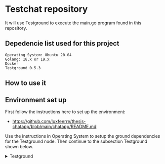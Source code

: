 # Testchat repository

It will use Testground to execute the main.go program found in this repository.


## **Depedencie list used for this project**

```
Operating System: Ubuntu 20.04
Golang: 18.x or 19.x
Docker
Testground 0.5.3
```

## **How to use it**

## **Environment set up**
First follow the instructions here to set up the environment: 

* https://github.com/luxfeerre/thesis-chatapp/blob/main/chatapp/README.md

Use the instructions in Operating System to setup the ground dependencies for the Testground node.
Then continue to the subsection Testground shown below.

<details><summary>Testground</summary>
<p>

### Testground installation and set up instructions


</p>
</details>
